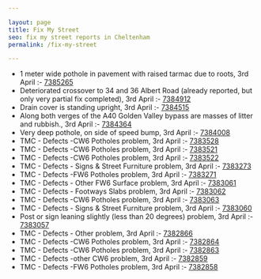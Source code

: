 ```yaml
---

layout: page
title: Fix My Street
seo: fix my street reports in Cheltenham
permalink: /fix-my-street

---
```


<!-- fix_marker starts -->

- 1 meter wide pothole in pavement with raised tarmac due to roots, 3rd April :- [7385265](https://www.fixmystreet.com/report/7385265)
- Deteriorated crossover to 34 and 36 Albert Road (already reported, but only very partial fix completed), 3rd April :- [7384912](https://www.fixmystreet.com/report/7384912)
- Drain cover is standing upright, 3rd April :- [7384515](https://www.fixmystreet.com/report/7384515)
- Along both verges of the A40 Golden Valley bypass are masses of litter and rubbish., 3rd April :- [7384364](https://www.fixmystreet.com/report/7384364)
- Very deep pothole, on side of speed bump, 3rd April :- [7384008](https://www.fixmystreet.com/report/7384008)
- TMC - Defects -CW6 Potholes  problem, 3rd April :- [7383528](https://www.fixmystreet.com/report/7383528)
- TMC - Defects -CW6 Potholes  problem, 3rd April :- [7383521](https://www.fixmystreet.com/report/7383521)
- TMC - Defects -CW6 Potholes  problem, 3rd April :- [7383522](https://www.fixmystreet.com/report/7383522)
- TMC - Defects - Signs & Street Furniture problem, 3rd April :- [7383273](https://www.fixmystreet.com/report/7383273)
- TMC - Defects -FW6 Potholes problem, 3rd April :- [7383271](https://www.fixmystreet.com/report/7383271)
- TMC - Defects - Other FW6  Surface problem, 3rd April :- [7383061](https://www.fixmystreet.com/report/7383061)
- TMC - Defects - Footways Slabs problem, 3rd April :- [7383062](https://www.fixmystreet.com/report/7383062)
- TMC - Defects -CW6 Potholes  problem, 3rd April :- [7383063](https://www.fixmystreet.com/report/7383063)
- TMC - Defects - Signs & Street Furniture problem, 3rd April :- [7383060](https://www.fixmystreet.com/report/7383060)
- Post or sign leaning slightly (less than 20 degrees) problem, 3rd April :- [7383057](https://www.fixmystreet.com/report/7383057)
- TMC - Defects - Other problem, 3rd April :- [7382866](https://www.fixmystreet.com/report/7382866)
- TMC - Defects -CW6 Potholes  problem, 3rd April :- [7382864](https://www.fixmystreet.com/report/7382864)
- TMC - Defects -CW6 Potholes  problem, 3rd April :- [7382863](https://www.fixmystreet.com/report/7382863)
- TMC - Defects -other CW6 problem, 3rd April :- [7382859](https://www.fixmystreet.com/report/7382859)
- TMC - Defects -FW6 Potholes problem, 3rd April :- [7382858](https://www.fixmystreet.com/report/7382858)

<!-- fix_marker ends -->